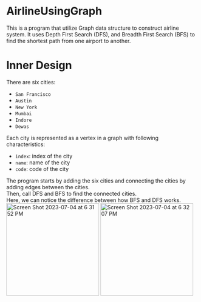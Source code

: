 # AirlineUsingGraph

This is a program that utilize Graph data structure to construct airline system. 
It uses Depth First Search (DFS), and Breadth First Search (BFS) to find the shortest path from one airport to another.

# Inner Design
There are six cities:       
- `San Francisco`
- `Austin`
- `New York`
- `Mumbai`
- `Indore`
- `Dewas`

Each city is represented as a vertex in a graph with following characteristics:
- `index`: index of the city
- `name`: name of the city
- `code`: code of the city

The program starts by adding the six cities and connecting the cities by adding edges between the cities.<br/>
Then, call DFS and BFS to find the connected cities. <br/>
Here, we can notice the difference between how BFS and DFS works.<br/>
<img width="244" alt="Screen Shot 2023-07-04 at 6 31 52 PM" src="https://github.com/dj980907/AirlineUsingGraph/assets/108609222/26009eb7-3585-4160-bfda-f08468cb6a99">
<img width="244" alt="Screen Shot 2023-07-04 at 6 32 07 PM" src="https://github.com/dj980907/AirlineUsingGraph/assets/108609222/030b05e8-4ff0-4f76-ada5-2d0f7b3ecb8a">
